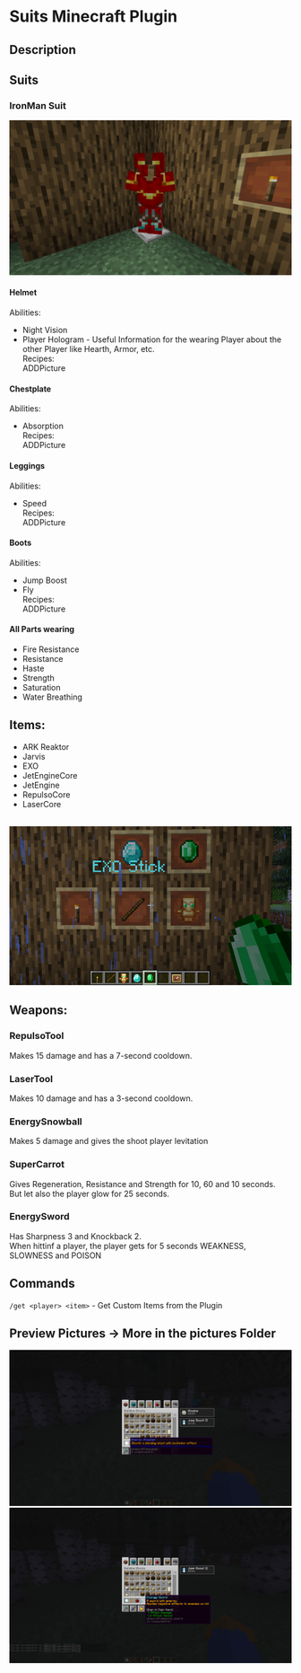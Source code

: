 # Suits Minecraft Plugin
## Description

## Suits
### IronMan Suit
<img src="pictures/ironman_suit.png">

#### Helmet
Abilities:
- Night Vision
- Player Hologram - Useful Information for the wearing Player about the other Player like Hearth, Armor, etc. <br>
Recipes: <br>
ADDPicture
#### Chestplate
Abilities:
- Absorption <br>
Recipes: <br>
ADDPicture
#### Leggings
Abilities:
- Speed <br>
Recipes: <br>
ADDPicture
#### Boots
Abilities:
- Jump Boost
- Fly <br>
Recipes: <br>
ADDPicture
#### All Parts wearing
- Fire Resistance
- Resistance
- Haste
- Strength
- Saturation
- Water Breathing

## Items:
- ARK Reaktor
- Jarvis
- EXO
- JetEngineCore
- JetEngine
- RepulsoCore
- LaserCore
<br>
<img src="pictures/AllItems_5.png">

## Weapons:
### RepulsoTool
Makes 15 damage and has a 7-second cooldown. <br>
### LaserTool
Makes 10 damage and has a 3-second cooldown. <br>
### EnergySnowball
Makes 5 damage and gives the shoot player levitation <br>
### SuperCarrot
Gives Regeneration, Resistance and Strength for 10, 60 and 10 seconds. <br>
But let also the player glow for 25 seconds. <br>
### EnergySword
Has Sharpness 3 and Knockback 2. <br>
When hittinf a player, the player gets for 5 seconds WEAKNESS, SLOWNESS and POISON <br>

## Commands
``/get <player> <item>`` - Get Custom Items from the Plugin

## Preview Pictures -> More in the pictures Folder
<img src="pictures/2024-08-27_10.27.47.png">
<img src="pictures/2024-08-27_10.27.52.png">
